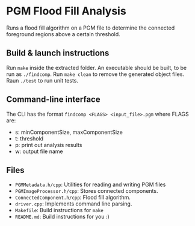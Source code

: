# PGM Flood Fill Analysis

Runs a flood fill algorithm on a PGM file to determine the connected foreground regions above a certain threshold.

## Build & launch instructions

Run `make` inside the extracted folder. An executable should be built, to be run as `./findcomp`.
Run `make clean` to remove the generated object files.
Raun `./test` to run unit tests.


## Command-line interface

The CLI has the format `findcomp <FLAGS> <input_file>.pgm` where FLAGS are:

- s: minComponentSize, maxComponentSize
- t: threshold
- p: print out analysis results
- w: output file name


## Files

- `PGMMetadata.h/cpp`: Utilities for reading and writing PGM files
- `PGMImageProcessor.h/cpp`: Stores connected components.
- `ConnectedComponent.h/cpp`: Flood fill algorithm.
- `driver.cpp`: Implements command line parsing.
- `Makefile`: Build instructions for `make`
- `README.md`: Build instructions for you :)